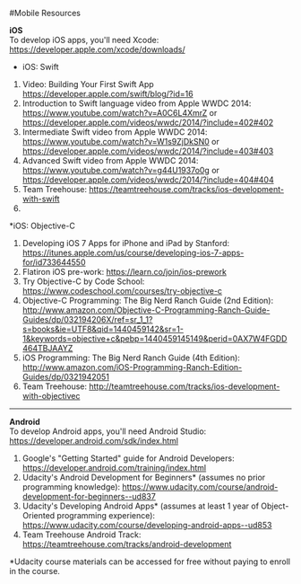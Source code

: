 #Mobile Resources


**iOS**  
To develop iOS apps, you'll need Xcode: https://developer.apple.com/xcode/downloads/

* iOS: Swift
1. Video: Building Your First Swift App https://developer.apple.com/swift/blog/?id=16
2. Introduction to Swift language video from Apple WWDC 2014: https://www.youtube.com/watch?v=A0C6L4XmrZ or https://developer.apple.com/videos/wwdc/2014/?include=402#402
3. Intermediate Swift video from Apple WWDC 2014: https://www.youtube.com/watch?v=W1s9ZjDkSN0 or https://developer.apple.com/videos/wwdc/2014/?include=403#403
4. Advanced Swift video from Apple WWDC 2014: https://www.youtube.com/watch?v=g44U1937o0g or https://developer.apple.com/videos/wwdc/2014/?include=404#404
5. Team Treehouse: https://teamtreehouse.com/tracks/ios-development-with-swift
6. 

*iOS: Objective-C

1. Developing iOS 7 Apps for iPhone and iPad by Stanford: https://itunes.apple.com/us/course/developing-ios-7-apps-for/id733644550
2. Flatiron iOS pre-work: https://learn.co/join/ios-prework
3. Try Objective-C by Code School:  https://www.codeschool.com/courses/try-objective-c
4. Objective-C Programming: The Big Nerd Ranch Guide (2nd Edition): http://www.amazon.com/Objective-C-Programming-Ranch-Guide-Guides/dp/032194206X/ref=sr_1_1?s=books&ie=UTF8&qid=1440459142&sr=1-1&keywords=objective+c&pebp=1440459145149&perid=0AX7W4FGDD464TBJAAYZ
5. iOS Programming: The Big Nerd Ranch Guide (4th Edition):  http://www.amazon.com/iOS-Programming-Ranch-Edition-Guides/dp/0321942051
6. Team Treehouse: http://teamtreehouse.com/tracks/ios-development-with-objectivec


---

**Android**  
To develop Android apps, you'll need Android Studio: https://developer.android.com/sdk/index.html

1. Google's "Getting Started" guide for Android Developers: https://developer.android.com/training/index.html
2. Udacity's Android Development for Beginners* (assumes no prior programming knowledge): https://www.udacity.com/course/android-development-for-beginners--ud837
3. Udacity's Developing Android Apps* (assumes at least 1 year of Object-Oriented programming experience): https://www.udacity.com/course/developing-android-apps--ud853
4. Team Treehouse Android Track: https://teamtreehouse.com/tracks/android-development

*Udacity course materials can be accessed for free without paying to enroll in the course.


